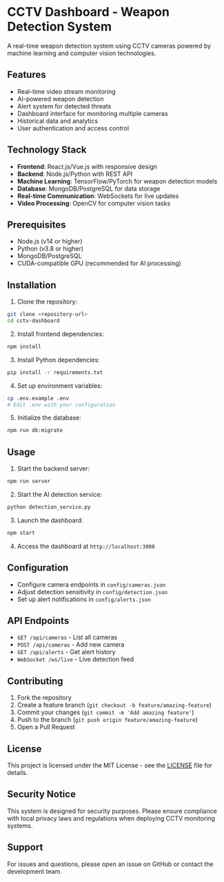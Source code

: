 # CCTV Dashboard - Weapon Detection System

A real-time weapon detection system using CCTV cameras powered by machine learning and computer vision technologies.

## Features

- Real-time video stream monitoring
- AI-powered weapon detection
- Alert system for detected threats
- Dashboard interface for monitoring multiple cameras
- Historical data and analytics
- User authentication and access control

## Technology Stack

- **Frontend**: React.js/Vue.js with responsive design
- **Backend**: Node.js/Python with REST API
- **Machine Learning**: TensorFlow/PyTorch for weapon detection models
- **Database**: MongoDB/PostgreSQL for data storage
- **Real-time Communication**: WebSockets for live updates
- **Video Processing**: OpenCV for computer vision tasks

## Prerequisites

- Node.js (v14 or higher)
- Python (v3.8 or higher)
- MongoDB/PostgreSQL
- CUDA-compatible GPU (recommended for AI processing)

## Installation

1. Clone the repository:
```bash
git clone <repository-url>
cd cctv-dashboard
```

2. Install frontend dependencies:
```bash
npm install
```

3. Install Python dependencies:
```bash
pip install -r requirements.txt
```

4. Set up environment variables:
```bash
cp .env.example .env
# Edit .env with your configuration
```

5. Initialize the database:
```bash
npm run db:migrate
```

## Usage

1. Start the backend server:
```bash
npm run server
```

2. Start the AI detection service:
```bash
python detection_service.py
```

3. Launch the dashboard:
```bash
npm start
```

4. Access the dashboard at `http://localhost:3000`

## Configuration

- Configure camera endpoints in `config/cameras.json`
- Adjust detection sensitivity in `config/detection.json`
- Set up alert notifications in `config/alerts.json`

## API Endpoints

- `GET /api/cameras` - List all cameras
- `POST /api/cameras` - Add new camera
- `GET /api/alerts` - Get alert history
- `WebSocket /ws/live` - Live detection feed

## Contributing

1. Fork the repository
2. Create a feature branch (`git checkout -b feature/amazing-feature`)
3. Commit your changes (`git commit -m 'Add amazing feature'`)
4. Push to the branch (`git push origin feature/amazing-feature`)
5. Open a Pull Request

## License

This project is licensed under the MIT License - see the [LICENSE](LICENSE) file for details.

## Security Notice

This system is designed for security purposes. Please ensure compliance with local privacy laws and regulations when deploying CCTV monitoring systems.

## Support

For issues and questions, please open an issue on GitHub or contact the development team.